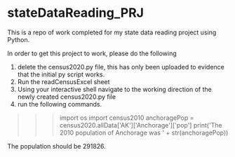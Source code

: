 # stateDataReading_PRJ
This is a repo of work completed for my state data reading project using Python.

In order to get this project to work, please do the following

1. delete the census2020.py file, this has only been uploaded to evidence that the initial py script works.
2. Run the readCensusExcel sheet
3. Using your interactive shell navigate to the working direction of the newly created census2020.py file
4. run the following commands.

>>> import os
>>> import census2010
>>> anchoragePop = census2020.allData['AK']['Anchorage']['pop']
>>> print('The 2010 population of Anchorage was ' + str(anchoragePop))

The population should be 291826.
